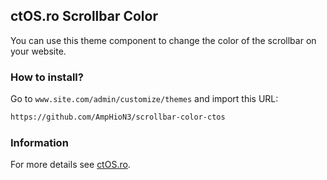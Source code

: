 ## ctOS.ro Scrollbar Color

You can use this theme component to change the color of the scrollbar on your website.

### How to install?

Go to `www.site.com/admin/customize/themes` and import this URL:

```markdown
https://github.com/AmpHioN3/scrollbar-color-ctos
```

### Information

For more details see [ctOS.ro](https://www.ctos.ro).
